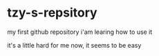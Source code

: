 # tzy-s-repsitory
my first github repository
i'am learing how to use it

it's a little hard for me
now, it seems to be easy 
